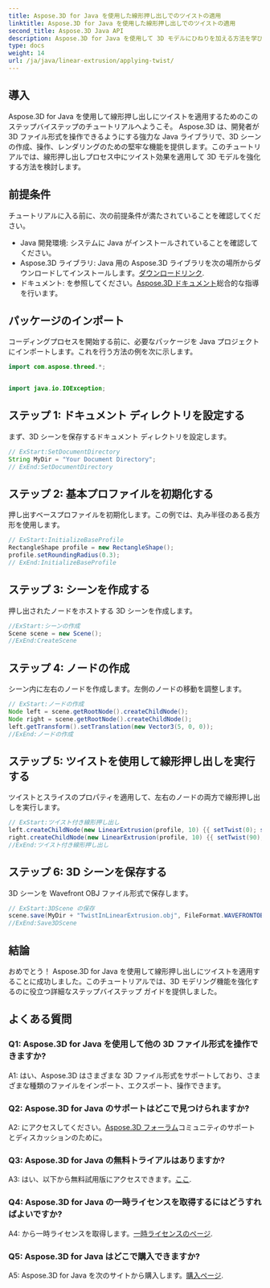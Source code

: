 ```yaml
---
title: Aspose.3D for Java を使用した線形押し出しでのツイストの適用
linktitle: Aspose.3D for Java を使用した線形押し出しでのツイストの適用
second_title: Aspose.3D Java API
description: Aspose.3D for Java を使用して 3D モデルにひねりを加える方法を学びます。線形押し出し効果を強化するには、ステップバイステップのガイドに従ってください。
type: docs
weight: 14
url: /ja/java/linear-extrusion/applying-twist/
---
```

## 導入

Aspose.3D for Java を使用して線形押し出しにツイストを適用するためのこのステップバイステップのチュートリアルへようこそ。 Aspose.3D は、開発者が 3D ファイル形式を操作できるようにする強力な Java ライブラリで、3D シーンの作成、操作、レンダリングのための堅牢な機能を提供します。このチュートリアルでは、線形押し出しプロセス中にツイスト効果を適用して 3D モデルを強化する方法を検討します。

## 前提条件

チュートリアルに入る前に、次の前提条件が満たされていることを確認してください。

- Java 開発環境: システムに Java がインストールされていることを確認してください。
-  Aspose.3D ライブラリ: Java 用の Aspose.3D ライブラリを次の場所からダウンロードしてインストールします。[ダウンロードリンク](https://releases.aspose.com/3d/java/).
- ドキュメント: を参照してください。[Aspose.3D ドキュメント](https://reference.aspose.com/3d/java/)総合的な指導を行います。

## パッケージのインポート

コーディングプロセスを開始する前に、必要なパッケージを Java プロジェクトにインポートします。これを行う方法の例を次に示します。

```java
import com.aspose.threed.*;


import java.io.IOException;
```

## ステップ 1: ドキュメント ディレクトリを設定する

まず、3D シーンを保存するドキュメント ディレクトリを設定します。

```java
// ExStart:SetDocumentDirectory
String MyDir = "Your Document Directory";
// ExEnd:SetDocumentDirectory
```

## ステップ 2: 基本プロファイルを初期化する

押し出すベースプロファイルを初期化します。この例では、丸み半径のある長方形を使用します。

```java
// ExStart:InitializeBaseProfile
RectangleShape profile = new RectangleShape();
profile.setRoundingRadius(0.3);
// ExEnd:InitializeBaseProfile
```

## ステップ 3: シーンを作成する

押し出されたノードをホストする 3D シーンを作成します。

```java
//ExStart:シーンの作成
Scene scene = new Scene();
//ExEnd:CreateScene
```

## ステップ 4: ノードの作成

シーン内に左右のノードを作成します。左側のノードの移動を調整します。

```java
// ExStart:ノードの作成
Node left = scene.getRootNode().createChildNode();
Node right = scene.getRootNode().createChildNode();
left.getTransform().setTranslation(new Vector3(5, 0, 0));
//ExEnd:ノードの作成
```

## ステップ 5: ツイストを使用して線形押し出しを実行する

ツイストとスライスのプロパティを適用して、左右のノードの両方で線形押し出しを実行します。

```java
// ExStart:ツイスト付き線形押し出し
left.createChildNode(new LinearExtrusion(profile, 10) {{ setTwist(0); setSlices(100); }});
right.createChildNode(new LinearExtrusion(profile, 10) {{ setTwist(90); setSlices(100); }});
//ExEnd:ツイスト付き線形押し出し
```

## ステップ 6: 3D シーンを保存する

3D シーンを Wavefront OBJ ファイル形式で保存します。

```java
// ExStart:3DScene の保存
scene.save(MyDir + "TwistInLinearExtrusion.obj", FileFormat.WAVEFRONTOBJ);
//ExEnd:Save3DScene
```

## 結論

おめでとう！ Aspose.3D for Java を使用して線形押し出しにツイストを適用することに成功しました。このチュートリアルでは、3D モデリング機能を強化するのに役立つ詳細なステップバイステップ ガイドを提供しました。

## よくある質問

### Q1: Aspose.3D for Java を使用して他の 3D ファイル形式を操作できますか?

A1: はい、Aspose.3D はさまざまな 3D ファイル形式をサポートしており、さまざまな種類のファイルをインポート、エクスポート、操作できます。

### Q2: Aspose.3D for Java のサポートはどこで見つけられますか?

 A2: にアクセスしてください。[Aspose.3D フォーラム](https://forum.aspose.com/c/3d/18)コミュニティのサポートとディスカッションのために。

### Q3: Aspose.3D for Java の無料トライアルはありますか?

 A3: はい、以下から無料試用版にアクセスできます。[ここ](https://releases.aspose.com/).

### Q4: Aspose.3D for Java の一時ライセンスを取得するにはどうすればよいですか?

 A4: から一時ライセンスを取得します。[一時ライセンスのページ](https://purchase.aspose.com/temporary-license/).

### Q5: Aspose.3D for Java はどこで購入できますか?

A5: Aspose.3D for Java を次のサイトから購入します。[購入ページ](https://purchase.aspose.com/buy).